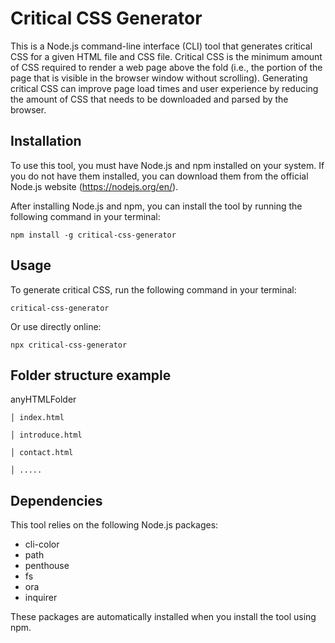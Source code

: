 # Critical CSS Generator

This is a Node.js command-line interface (CLI) tool that generates critical CSS for a given HTML file and CSS file. Critical CSS is the minimum amount of CSS required to render a web page above the fold (i.e., the portion of the page that is visible in the browser window without scrolling). Generating critical CSS can improve page load times and user experience by reducing the amount of CSS that needs to be downloaded and parsed by the browser.

## Installation

To use this tool, you must have Node.js and npm installed on your system. If you do not have them installed, you can download them from the official Node.js website (https://nodejs.org/en/).

After installing Node.js and npm, you can install the tool by running the following command in your terminal:

```
npm install -g critical-css-generator
```

## Usage

To generate critical CSS, run the following command in your terminal:

```
critical-css-generator
```

Or use directly online:

```
npx critical-css-generator
```

## Folder structure example

anyHTMLFolder

    │ index.html

    │ introduce.html

    │ contact.html

    │ .....

## Dependencies

This tool relies on the following Node.js packages:

- cli-color
- path
- penthouse
- fs
- ora
- inquirer

These packages are automatically installed when you install the tool using npm.
